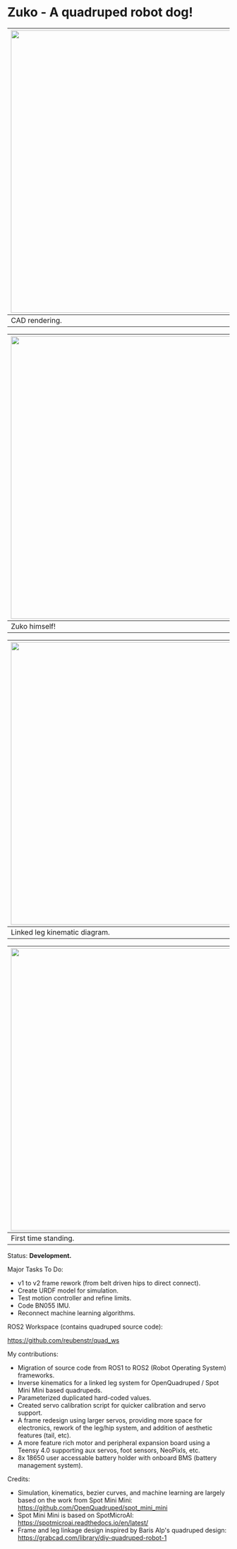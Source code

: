 # Zuko - A quadruped robot dog!

<img src="https://github.com/reubenstr/Zuko/blob/main/images/v1/zuko-render-side.png" width="640"> | 
------------ | 
CAD rendering. |

<img src="https://github.com/reubenstr/Zuko/blob/main/images/v1/zuko-australian-shepard-mini.jpg" width="640"> | 
------------ | 
Zuko himself! |

<img src="https://github.com/reubenstr/Zuko/blob/main/diagrams/linked-leg-kinematic-dragram.png" width="640"> | 
------------ | 
Linked leg kinematic diagram. |

<img src="https://github.com/reubenstr/Zuko/blob/main/images/v1/zuko-first-standing-on-power.jpg" width="640"> | 
------------ | 
First time standing. |


Status: **Development.**   


Major Tasks To Do:
- v1 to v2 frame rework (from belt driven hips to direct connect).
- Create URDF model for simulation.
- Test motion controller and refine limits.
- Code BN055 IMU.
- Reconnect machine learning algorithms.

ROS2 Workspace (contains quadruped source code): 

https://github.com/reubenstr/quad_ws



My contributions:
- Migration of source code from ROS1 to ROS2 (Robot Operating System) frameworks.
- Inverse kinematics for a linked leg system for OpenQuadruped / Spot Mini Mini based quadrupeds.
- Parameterized duplicated hard-coded values.
- Created servo calibration script for quicker calibration and servo support.
- A frame redesign using larger servos, providing more space for electronics, rework of the leg/hip system, and addition of aesthetic features (tail, etc).
- A more feature rich motor and peripheral expansion board using a Teensy 4.0 supporting aux servos, foot sensors, NeoPixls, etc.
- 8x 18650 user accessable battery holder with onboard BMS (battery management system). 
 
Credits:
- Simulation, kinematics, bezier curves, and machine learning are largely based on the work from Spot Mini Mini: https://github.com/OpenQuadruped/spot_mini_mini 
- Spot Mini Mini is based on SpotMicroAI: https://spotmicroai.readthedocs.io/en/latest/
- Frame and leg linkage design inspired by Baris Alp's quadruped design: https://grabcad.com/library/diy-quadruped-robot-1
